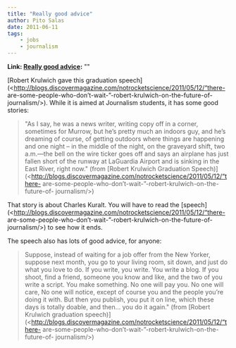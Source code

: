 ```yaml
---
title: "Really good advice"
author: Pito Salas
date: 2011-06-11
tags:
    - jobs
    - journalism
---
```


**Link: [Really good advice](None):** ""

[Robert Krulwich gave this graduation
speech](<http://blogs.discovermagazine.com/notrocketscience/2011/05/12/“there-
are-some-people-who-don’t-wait-”-robert-krulwich-on-the-future-of-
journalism/>). While it is aimed at Journalism students, it has some good
stories:

> "As I say, he was a news writer, writing copy off in a corner, sometimes for
> Murrow, but he’s pretty much an indoors guy, and he’s dreaming of course, of
> getting outdoors where things are happening and one night – in the middle of
> the night, on the graveyard shift, two a.m.—the bell on the wire ticker goes
> off and says an airplane has just fallen short of the runway at LaGuardia
> Airport and is sinking in the East River, right now." (from [Robert Krulwich
> Graduation
> Speech)](<http://blogs.discovermagazine.com/notrocketscience/2011/05/12/“there-
> are-some-people-who-don’t-wait-”-robert-krulwich-on-the-future-of-
> journalism/>)

That story is about Charles Kuralt. You will have to read the
[speech](<http://blogs.discovermagazine.com/notrocketscience/2011/05/12/“there-
are-some-people-who-don’t-wait-”-robert-krulwich-on-the-future-of-
journalism/>) to see how it ends.

The speech also has lots of good advice, for anyone:

> Suppose, instead of waiting for a job offer from the New Yorker, suppose
> next month, you go to your living room, sit down, and just do what you love
> to do. If you write, you write. You write a blog. If you shoot, find a
> friend, someone you know and like, and the two of you write a script. You
> make something. No one will pay you. No one will care, No one will notice,
> except of course you and the people you’re doing it with. But then you
> publish, you put it on line, which these days is totally doable, and then…
> you do it again." (from [Robert Krulwich graduation
> speech)](<http://blogs.discovermagazine.com/notrocketscience/2011/05/12/“there-
> are-some-people-who-don’t-wait-”-robert-krulwich-on-the-future-of-
> journalism/>)


